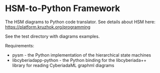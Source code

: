 # HSM-to-Python Framework

The HSM diagrams to Python code translator. See details about HSM here: https://platform.kruzhok.org/programming

See the test directory with diagrams examples.

Requirements:

* pysm - the Python implementation of the hierarchical state machines
* libcyberiadapp-python - the Python binding for the libcyberiada++ library for reading CyberiadaML graphml diagrams

